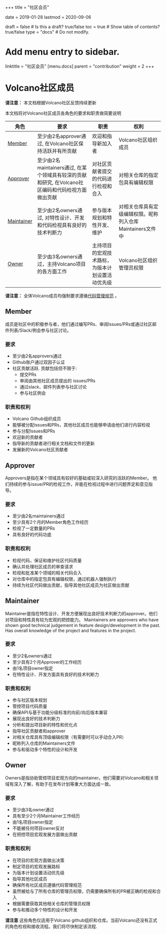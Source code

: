 +++
title = "社区会员"


date = 2019-01-28
lastmod = 2020-09-06

draft = false  # Is this a draft? true/false
toc = true  # Show table of contents? true/false
type = "docs"  # Do not modify.

# Add menu entry to sidebar.
linktitle = "社区会员"
[menu.docs]
  parent = "contribution"
  weight = 2
+++

# Volcano社区成员

**请注意：** 本文档根据Volcano社区反馈持续更新

本文档将对Volcano社区成员各角色的要求和职责做简要说明

| 角色 | 要求 | 职责 | 权利 |
| -----| ---------------- | ------------ | -------|
| [Member](#member) | 至少由2名approver通过, 在Volcano社区保持活跃并有所贡献 | 欢迎和指导新加入者 | Volcano社区组织成员 |
| [Approver](#approver) | 至少由2名maintainers通过, 在某个领域具有较深的贡献和研究, 在Volcano社区编码和代码检视方面做出贡献  | 对社区贡献者提交的代码进行检视和合入 | 对相关仓库的指定包具有编辑权限 |
| [Maintainer](#maintainer) | 至少由2名owners通过, 对特性设计、开发和代码检视具有良好的技术判断力 | 参与版本规划和特性开发、维护 | 对相关仓库具有定级编辑权限。昵称列入仓库Maintainers文件中 |
| [Owner](#owner) | 至少由3名owners通过，主持Volcano项目的各方面工作 | 主持项目的宏观技术路标，为版本计划设置活动优先级 | Volcano社区组织管理员权限 |

**请注意：** 全体Volcano成员均强制要求遵循[代码管理规范](https://github.com/volcano-sh/website/blob/master/CODE_OF_CONDUCT.md) 。

## Member

成员是社区中的积极参与者，他们通过编写PRs、审阅Issues/PRs或通过社区邮件列表/Slack/例会参与社区讨论。


### 要求

- 至少由2名approvers通过
- Github账户通过双因子认证
- 社区贡献活跃. 贡献包括但不限于:
    - 提交PRs
    - 审阅由其他社区成员提出的 issues/PRs
    - 通过slack、邮件列表参与社区讨论
    - 参与社区例会

### 职责和权利

- Volcano Github组织成员
- 能够被分配issues和PRs，其他社区成员也能够申请由他们进行内容检视
- 参与分配Issues和PRs
- 欢迎新的贡献者
- 指导新的贡献者进行相关文档和文件的更新
- 发展新的Volcano社区贡献者


## Approver

Approvers是指在某个领域具有较好的基础或较深入研究的活跃的Member。
他们持续的参与issue/PR的检视工作，并能在检视过程中进行问题界定和意见指导。


### 要求

- 至少由2名maintainers通过
- 至少具有2个月的Member角色工作经历
- 检视了一定数量的PRs
- 具有良好的代码功底


### 职责和权利

- 检视代码，保证和维护社区代码质量
- 确认并处理社区成员的审查请求
- 检视和批准某个领域的相关代码合入
- 对仓库中的指定包具有编辑权限，通过机器人强制执行
- 持续为社区代码做出贡献，指导其他社区成员为社区做出贡献

## Maintainer

Maintainer是指在特性设计、开发方便展现出良好技术判断力的approver。他们对项目和特性具有较为宏观的把控能力。
Maintainers are approvers who have shown good technical judgement in feature design/development in the past.
Has overall knowledge of the project and features in the project.

### 要求

- 至少2名owners通过
- 至少具有2个月Approver的工作经历
- 由1名项目owner指定
- 在特性设计、开发方面具有良好的技术判断力

### 职责和权利

- 参与社区版本规划
- 管控项目代码质量
- 确保API与基于功能分级标准的向前/向后版本兼容
- 展现出良好的技术判断力
- 分析和提出项目新的特性和优化点
- 指导社区贡献者和approver
- 对相关仓库具有顶级编辑权限（有需要时可以手动合入PR）
- 昵称列入仓库的Maintainers文件
- 参与和驱动多个特性的设计和开发

## Owner

Owners是指协助管控项目宏观方向的maintainer。他们需要对Volcano和相关领域有深入了解，有助于在发布计划等重大方面达成一致。

### 要求

- 至少由3名owner通过
- 具有至少2个月Maintainer工作经历
- 由1名项目owner指定
- 不能被任何项目owner反对
- 在把控项目宏观发展方面做出贡献

### 职责和权利

- 在项目的宏观方面做出决策
- 制定项目的宏观发展路标
- 为版本计划设置活动优先级
- 指导其他社区成员
- 确保所有社区成员遵循代码管理规范
- 虽然被给与了所有仓库的管理员权限，仍需要确保所有的PR被正确的检视和合入
- 根据需要获取其他相关仓库的管理员权限
- 参与和推动多个特性的设计和开发


**请注意** 这些角色仅适用于Volcano github组织和仓库。当前Volcano还没有正式的角色检视和接收流程。我们将尽快制定该流程.


[双因子认证]: https://help.github.com/articles/about-two-factor-authentication